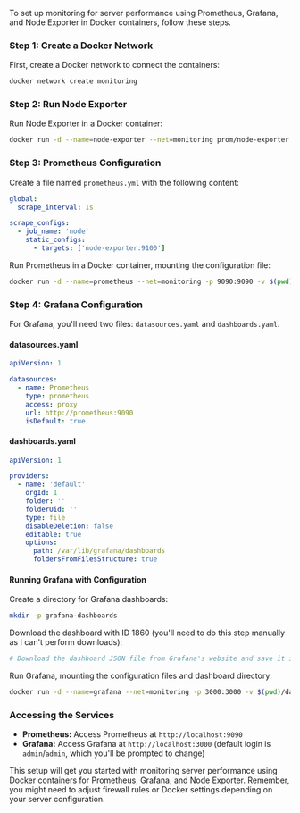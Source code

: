 To set up monitoring for server performance using Prometheus, Grafana, and Node Exporter in Docker containers, follow these steps.

### Step 1: Create a Docker Network
First, create a Docker network to connect the containers:
```bash
docker network create monitoring
```

### Step 2: Run Node Exporter
Run Node Exporter in a Docker container:
```bash
docker run -d --name=node-exporter --net=monitoring prom/node-exporter
```

### Step 3: Prometheus Configuration
Create a file named `prometheus.yml` with the following content:
```yaml
global:
  scrape_interval: 1s

scrape_configs:
  - job_name: 'node'
    static_configs:
      - targets: ['node-exporter:9100']
```

Run Prometheus in a Docker container, mounting the configuration file:
```bash
docker run -d --name=prometheus --net=monitoring -p 9090:9090 -v $(pwd)/prometheus.yml:/etc/prometheus/prometheus.yml prom/prometheus
```

### Step 4: Grafana Configuration
For Grafana, you'll need two files: `datasources.yaml` and `dashboards.yaml`.

#### datasources.yaml
```yaml
apiVersion: 1

datasources:
  - name: Prometheus
    type: prometheus
    access: proxy
    url: http://prometheus:9090
    isDefault: true
```

#### dashboards.yaml
```yaml
apiVersion: 1

providers:
  - name: 'default'
    orgId: 1
    folder: ''
    folderUid: ''
    type: file
    disableDeletion: false
    editable: true
    options:
      path: /var/lib/grafana/dashboards
      foldersFromFilesStructure: true
```

#### Running Grafana with Configuration
Create a directory for Grafana dashboards:
```bash
mkdir -p grafana-dashboards
```

Download the dashboard with ID 1860 (you'll need to do this step manually as I can't perform downloads):
```bash
# Download the dashboard JSON file from Grafana's website and save it in the grafana-dashboards directory
```

Run Grafana, mounting the configuration files and dashboard directory:
```bash
docker run -d --name=grafana --net=monitoring -p 3000:3000 -v $(pwd)/datasources.yaml:/etc/grafana/provisioning/datasources/datasources.yaml -v $(pwd)/dashboards.yaml:/etc/grafana/provisioning/dashboards/dashboards.yaml -v $(pwd)/grafana-dashboards:/var/lib/grafana/dashboards grafana/grafana
```

### Accessing the Services
- **Prometheus:** Access Prometheus at `http://localhost:9090`
- **Grafana:** Access Grafana at `http://localhost:3000` (default login is `admin`/`admin`, which you'll be prompted to change)

This setup will get you started with monitoring server performance using Docker containers for Prometheus, Grafana, and Node Exporter. Remember, you might need to adjust firewall rules or Docker settings depending on your server configuration.